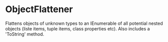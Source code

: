 # ObjectFlattener
 Flattens objects of unknown types to an IEnumerable of all potential nested objects (liste items, tuple items, class properties etc). Also includes a 'ToString' method.
